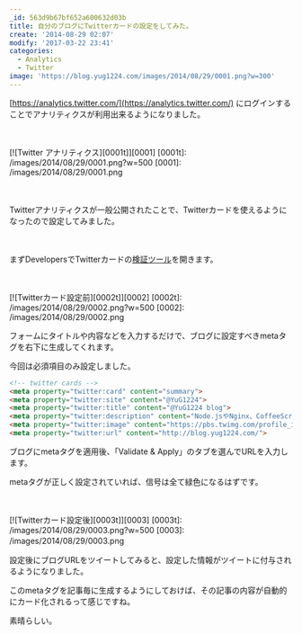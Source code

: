 ```yaml
---
_id: 563d9b67bf652a600632d03b
title: 自分のブログにTwitterカードの設定をしてみた。
create: '2014-08-29 02:07'
modify: '2017-03-22 23:41'
categories:
  - Analytics
  - Twitter
image: 'https://blog.yug1224.com/images/2014/08/29/0001.png?w=300'
---
```


[https://analytics.twitter.com/](https://analytics.twitter.com/) にログインすることでアナリティクスが利用出来るようになりました。

　

[![Twitter アナリティクス][0001t]][0001]
[0001t]: /images/2014/08/29/0001.png?w=500
[0001]: /images/2014/08/29/0001.png

　

Twitterアナリティクスが一般公開されたことで、Twitterカードを使えるようになったので設定してみました。

<!-- more -->

　

まずDevelopersでTwitterカードの[検証ツール](https://dev.twitter.com/docs/cards/validation/validator)を開きます。

　

[![Twitterカード設定前][0002t]][0002]
[0002t]: /images/2014/08/29/0002.png?w=500
[0002]: /images/2014/08/29/0002.png

フォームにタイトルや内容などを入力するだけで、ブログに設定すべきmetaタグを右下に生成してくれます。

今回は必須項目のみ設定しました。

``` html
<!-- twitter cards -->
<meta property="twitter:card" content="summary">
<meta property="twitter:site" content="@YuG1224">
<meta property="twitter:title" content="@YuG1224 blog">
<meta property="twitter:description" content="Node.jsやNginx、CoffeeScriptが好きなWebエンジニアです。">
<meta property="twitter:image" content="https://pbs.twimg.com/profile_images/459990144779419648/bp4WxqdH.jpeg">
<meta property="twitter:url" content="http://blog.yug1224.com/">
```

ブログにmetaタグを適用後、「Validate & Apply」のタブを選んでURLを入力します。

metaタグが正しく設定されていれば、信号は全て緑色になるはずです。

　

[![Twitterカード設定後][0003t]][0003]
[0003t]: /images/2014/08/29/0003.png?w=500
[0003]: /images/2014/08/29/0003.png
　

設定後にブログURLをツイートしてみると、設定した情報がツイートに付与されるようになりました。

このmetaタグを記事毎に生成するようにしておけば、その記事の内容が自動的にカード化されるって感じですね。

素晴らしい。
